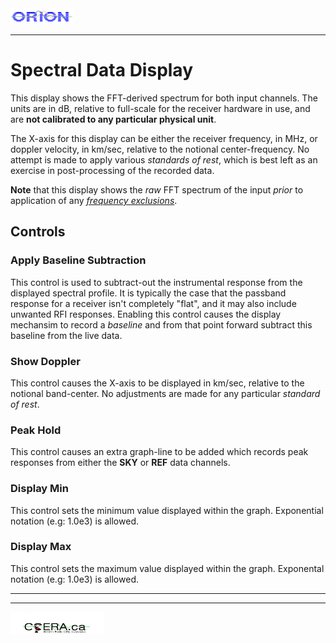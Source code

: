<title>Spectral Data Display</title>

<img  alt="ORION" src="../orion_logo.png" width="100" height="25">
<hr>

# Spectral Data Display

This display shows the FFT-derived spectrum for both input channels. The units are in dB, relative to full-scale
for the receiver hardware in use, and are **not calibrated to any particular physical unit**.

The X-axis for this display can be either the receiver frequency, in MHz, or doppler velocity,
in km/sec, relative to the notional center-frequency.  No attempt is made to apply various
*standards of rest*, which is best left as an exercise in post-processing of the recorded data.

**Note** that this display shows the *raw* FFT spectrum of the input *prior* to
application of any [*frequency exclusions*](/Documents/exclusions.html).

## Controls
### Apply Baseline Subtraction

This control is used to subtract-out the instrumental response from the displayed spectral profile.
It is typically the case that the passband response for a receiver isn't completely "flat", and it may
also include unwanted RFI responses.  Enabling this control causes the display mechansim to
record a *baseline* and from that point forward subtract this baseline from the live data.

### Show Doppler

This control causes the X-axis to be displayed in km/sec, relative to the notional band-center.
No adjustments are made for any particular *standard of rest*.

### Peak Hold

This control causes an extra graph-line to be added which records peak responses from either the
**SKY** or **REF** data channels.

### Display Min

This control sets the minimum value displayed within the graph.
Exponential notation (e.g: 1.0e3) is allowed.

### Display Max

This control sets the maximum value displayed within the graph.
Exponental notation (e.g: 1.0e3) is allowed.
<hr>
<hr>
<img  alt="CCERA" src="../transparent-logo.png" width="150" height="35">
